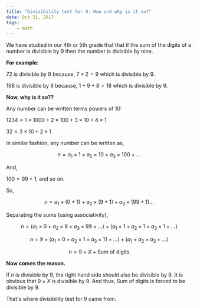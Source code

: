 ```yaml
---
title: "Divisibility test for 9: How and why is it so?"
date: Oct 31, 2017
tags:
    - math
---
```


We have studied in our 4th or 5th grade that that if the sum of the digits of a number is divisible by 9 then the number is divisible by nine.

**For example:**

72 is divisible by 9 because, $7 + 2 = 9$ which is divisible by 9.

198 is divisible by 9 because, $1 + 9 + 8 = 18$ which is divisible by 9.

**Now, why is it so??**

Any number can be written terms powers of 10:

$1234 = 1 \times 1000 + 2 \times 100 + 3 \times 10 + 4 \times 1$

$32 = 3 \times 10 + 2 \times 1$

In similar fashion, any number can be written as,

$$n = a_1 \times 1 + a_2 \times 10 + a_3 \times 100 + \ldots$$

And,

$100 = 99 + 1$, and so on.

So,

$$n = a_1 \times (0 + 1) + a_2 \times (9 + 1) + a_3 \times (99 + 1) \ldots$$

Separating the sums (using associativity),

$$n = (a_1 \times 0 + a_2 \times 9 + a_3 \times 99 + \ldots) + (a_1 \times 1 + a_2 \times 1 + a_3 \times 1 + \ldots)$$

$$n = 9 \times (a_1 \times 0 + a_2 \times 1 + a_3 \times 11 + \ldots) + (a_1 + a_2 + a_3 + \ldots)$$

$$n = 9 \times X + \text{Sum of digits}$$

**Now comes the reason.**

If $n$ is divisible by 9, the right hand side should also be divisible by 9. It is obvious that $9 \times X$ is divisible by 9. And thus, $\text{Sum of digits}$ is forced to be divisible by 9.

That's where divisibility test for 9 came from.
